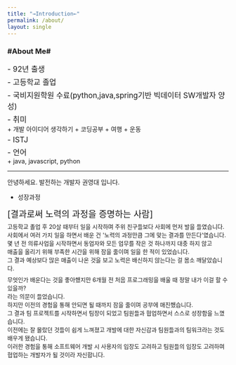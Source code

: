 ```yaml
---
title: "→Introduction←"
permalink: /about/
layout: single
---
```


### #About Me#
<div style="font-size:17px; margin-bottom: 5px;">
- 92년 출생
</div>
<div style="font-size:17px; margin-bottom: 5px;">
- 고등학교 졸업
</div>
<div style="font-size:17px; margin-bottom: 5px;">
- 국비지원학원 수료(python,java,spring기반 빅데이터 SW개발자 양성)
</div>
<div style="font-size:17px; margin-bottom: 5px;">
- 취미
<div style="font-size:14px; margin-bottom: 5px;">
    + 개발 아이디어 생각하기
    + 코딩공부
    + 여행
    + 운동
</div>
</div>
<div style="font-size:17px; margin-bottom: 5px;">
- ISTJ
</div>
<div style="font-size:17px; margin-bottom: 5px;">
- 언어
<div style="font-size:14px; margin-bottom: 5px;">
    + java, javascript, python
</div>
</div>
<hr>

안녕하세요. 발전하는 개발자 권영대 입니다.<br>

- 성장과정
<div style="font-size:20px; margin-bottom: 5px;">
[결과로써 노력의 과정을 증명하는 사람]
</div>

<div style="font-size:13px; margin-bottom: 7px;">
고등학교 졸업 후 20살 때부터 일을 시작하며 주위 친구들보다 사회에 먼저 발을 들였습니다.<br>
사회에서 여러 가지 일을 하면서 배운 건 '노력의 과정만큼 그에 맞는 결과를 만든다'였습니다.<br>
몇 년 전 의류사업을 시작하면서 동업자와 모든 업무를 작은 것 하나까지 대충 하지 않고<br>
매출을 올리기 위해 부족한 시간을 위해 잠을 줄이며 일을 한 적이 있었습니다. <br>
그 결과 예상보다 많은 매출이 나온 것을 보고 노력은 배신하지 않는다는 걸 몸소 깨달았습니다.<br>
</div>
<div style="font-size:13px">
무엇인가 배운다는 것을 좋아했지만 6개월 전 처음 프로그래밍을 배울 때 정말 내가 이걸 할 수 있을까?<br>
라는 의문이 들었습니다.<br>
하지만 이전의 경험을 통해 안되면 될 때까지 잠을 줄이며 공부에 매진했습니다.<br>
그 결과 팀 프로젝트를 시작하면서 팀장이 되었고 팀원들과 협업하면서 스스로 성장함을 느꼈습니다.<br>
이전에는 잘 몰랐던 것들이 쉽게 느껴졌고 개발에 대한 자신감과 팀원들과의 팀워크라는 것도 배우게 됐습니다.<br>
</div>
<div style="font-size:13px">
이러한 경험을 통해 소프트웨어 개발 시 사용자의 입장도 고려하고 팀원들의 입장도 고려하며 협업하는 개발자가 될 것이라 자신합니다.<br>
</div>
